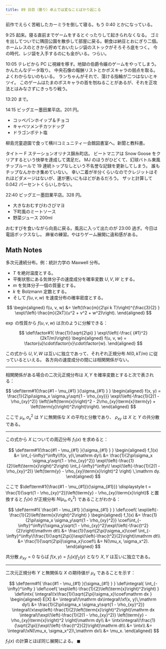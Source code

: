 ```yaml
---
title: 89 日目（曇り）卓上では変なことばかり起こる
---
```


前作でえらく苦戦したカーミラを倒して寝る。もう 0:40 とかになっている。

9:25 起床。寝る直前までゲームをするとぐったりして起きられなくなる。
ゴミを出してついでに隅田公園を散歩して部屋に戻る。朝食は納豆とおにぎり二個。
ホームレスのときから貯めておいたレジ袋のストックがそろそろ底をつく。
今の時代、レジ袋を入手するのにも金がいる。つらい。

10:05 テレビから PC に視線を移す。地獄の伯爵令嬢のゲームをやってしまう。かんたんなデータ取り。
中央石像の報酬リストとかボスキャラの弱点を取る。よくわからないのもいる。
ランちゃんがそれで、蕩ける指輪が二つはないとキツイ。
このゲームはたまのボスキャラの首を刎ねることがあるが、それを正攻法とはみなさずにきっちり戦う。

13:20 まで。

14:15 ビッグエー墨田業平店。201 円。

* コッペパンホイップ＆チョコ
* キャベツメンチカツドッグ
* ドラゴンポテト塩

柳島児童遊園で食って横川コミュニティー会館図書室へ。新聞と教科書。

タイトー F ステーションオリナス錦糸町店。
ビートマニアは Snow Goose をクリアするという快挙を達成して満足だ。
MJ のほうがひどくて、幻球バトル東風チップルールで 19 連続トップなしという不名誉な記録を更新してしまう。
誰もチップなんかかき集めていない。
幸い二着が半分くらいなのでクレジットはそれほどダメージはないが、運が悪いにもほどがあるだろう。
ザッと計算して 0.042 パーセントくらいしかない。

22:40 ビッグエー墨田業平店。328 円。

* 大きなおむすびわさびマヨ
* 下町風のミートソース
* 野菜ジュース 200ml

おむすびを食いながら向島に戻る。風呂に入って出たのが 23:00 過ぎ。今日は電話ボックスなし。
麻雀の練習。やはりゲーム展開に違和感がある。

## Math Notes

多次元連続分布。例：統計力学の Maxwell 分布。

* $T$ を絶対温度とする。
* 平衡状態にある気体分子の速度成分を確率変数 $U, V, W$ とする。
* $m$ を気体分子一個の質量とする。
* $k$ を Bolzmann 定数とする。
* そして $f(u, v, w)$ を速度分布の確率密度とする。

$$
\begin{aligned}
f(u, v, w) &= \left(\frac{m}{2\pi k T}\right)^{\frac{3}{2} }
\exp\!\left(-\frac{m}{2kT}(u^2 + v^2 + w^2)\right).
\end{aligned}
$$

$\exp$ の性質から $f(u, v, w)$ は次のように分解できる：

$$
\def\factor#1{ \frac{1}{\sqrt{2\pi} } \exp\!\left(-\frac{ {#1}^2}{2kT/m}\right)}
\begin{aligned}
f(u, v, w) = \factor{u}\cdot\factor{v}\cdot\factor{w}.
\end{aligned}
$$

この式から $U, V, W$ は互いに独立であって、それぞれ正規分布
$N(0, kT/m)$ に従っているといえる。
各方向の速度成分の間には相関関係がない。

----

相関関係がある場合の二次元正規分布は $X, Y$ を確率変数とすると次で表される：

$$
\def\term#1{\frac{#1 - \mu_{#1} }{\sigma_{#1} } }
\begin{aligned}
f(x, y) = \frac{1}{2\pi\sigma_x \sigma_y\sqrt{1 - \rho_{xy}}}
\exp\!\left(-\frac{1}{2(1 - \rho_{xy}^2)}
\left(\left(\term{x}\right)^2 - 2\rho_{xy}\term{x}\term{y} + \left(\term{y}\right)^2\right)\right).
\end{aligned}
$$

ここで $\mu_x, \sigma_x^2$ は $Y$ に無関係な $X$ の平均と分散であり、
$\rho_{xy}$ は $X$ と $Y$ の共分散である。

----

この式から $X$ についての周辺分布 $f_1(x)$ を求めると：

$$
\def\term#1{\frac{#1 - \mu_{#1} }{\sigma_{#1} } }
\begin{aligned}
f_1(x) &= \int_{-\infty}^\infty\!f(x, y)\,\mathrm dy\\
&= \frac{1}{2\pi\sigma_x \sigma_y\sqrt{1 - \rho_{xy}^2}}
\exp\!\left(-\frac{1}{2}\left(\term{x}\right)^2\right)
\int_{-\infty}^\infty\!
\exp\!\left(-\frac{1}{2(1 - \rho_{xy}^2)}
\left(\term{y} - \rho_{xy}\term{x}\right)^2
\right)
\,\mathrm dy.
\end{aligned}
$$

ここで $\def\term#1{\frac{#1 - \mu_{#1}}{\sigma_{#1}}} \displaystyle t = \frac{1}{\sqrt{1 - \rho_{xy}^2}}\left(\term{y} - \rho_{xy}\term{x}\right)$
と置換すると $f_1(x)$ が正規分布 $N(\mu_x, \sigma_x^2)$ であることがわかる：

$$
\def\term#1{ \frac{#1 - \mu_{#1} }{\sigma_{#1} } }
\def\coef{ \exp\left(-\frac{1}{2}\left(\term{x}\right)^2\right) }
\begin{aligned}
f_1(x) &= \frac{1}{2\pi\sigma_x \sigma_y\sqrt{1 - \rho_{xy}^2}}
\coef\int_{-\infty}^\infty\!\sigma_y\sqrt{1 - \rho_{xy}^2}\exp\!\left(-\frac{t^2}{2}\right)\mathrm dt\\
&= \frac{1}{\sqrt{2\pi}\sigma_x}\coef
\int_{-\infty}^\infty\!\frac{1}{\sqrt{2\pi}}\exp\!\left(-\frac{t^2}{2}\right)\mathrm dt\\
&= \frac{1}{\sqrt{2\pi}\sigma_x}\coef\\
&= N(\mu_x, \sigma_x^2).
\end{aligned}
$$

共分散 $\rho_{xy} = 0$ ならば $f(x, y) = f_1(x)f_2(y)$ となり
$X, Y$ は互いに独立である。

----

二次元正規分布 $Y$ と無関係な $X$ の期待値が $\mu_x$ であることを示す：

$$
\def\term#1{ \frac{#1 - \mu_{#1} }{\sigma_{#1} } }
\def\integral{ \int_{-\infty}^\infty }
\def\coef{ \exp\left(-\frac{1}{2}\left(\term{x}\right)^2\right) }
\def\intx{ \integral\!x\frac{1}{\sqrt{2\pi}\sigma_x}\coef\mathrm dx }
\begin{aligned}
E[X] &= \integral\!\mathrm dx\integral\!xf(x, y)\,\mathrm dy\\
&= \frac{1}{2\pi\sigma_x \sigma_y\sqrt{1 - \rho_{xy}^2}}
\integral\!x\exp\left(-\frac{1}{2}\left(\term{x}\right)^2\right)\mathrm dx
\integral\!\exp\!\left(-\frac{1}{2(1 - \rho_{xy}^2)}
\left(\term{y} - \rho_{xy}\term{x}\right)^2
\right)\mathrm dy\\
&= \intx\integral\!\frac{1}{\sqrt{2\pi}}\exp\!\left(-\frac{t^2}{2}\right)\mathrm dt\\
&= \intx\\
&= \integral\!xN(\mu_x, \sigma_x^2)\,\mathrm dx\\
&= \mu_x.
\end{aligned}
$$

$f_1(x)$ の計算とほぼ同じ展開による。
$\blacksquare$
